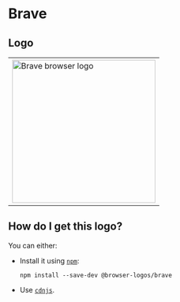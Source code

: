 # Brave

## Logo

<table>
    <tr height=300>
        <td>
            <a href="https://github.com/alrra/browser-logos/tree/7b6660f2dcdf2a461aaac6bf6e8ff11a9518a141/src/brave">
                <img width=290 src="https://raw.githubusercontent.com/alrra/browser-logos/7b6660f2dcdf2a461aaac6bf6e8ff11a9518a141/src/brave/brave.svg?sanitize=true" alt="Brave browser logo">
            </a>
        </td>
    </tr>
</table>

## How do I get this logo?

You can either:

* Install it using [`npm`][npm]:

  `npm install --save-dev @browser-logos/brave`

* Use [`cdnjs`][cdnjs].

<!-- Link labels: -->

[cdnjs]: https://cdnjs.com/libraries/browser-logos
[npm]: https://www.npmjs.com/
